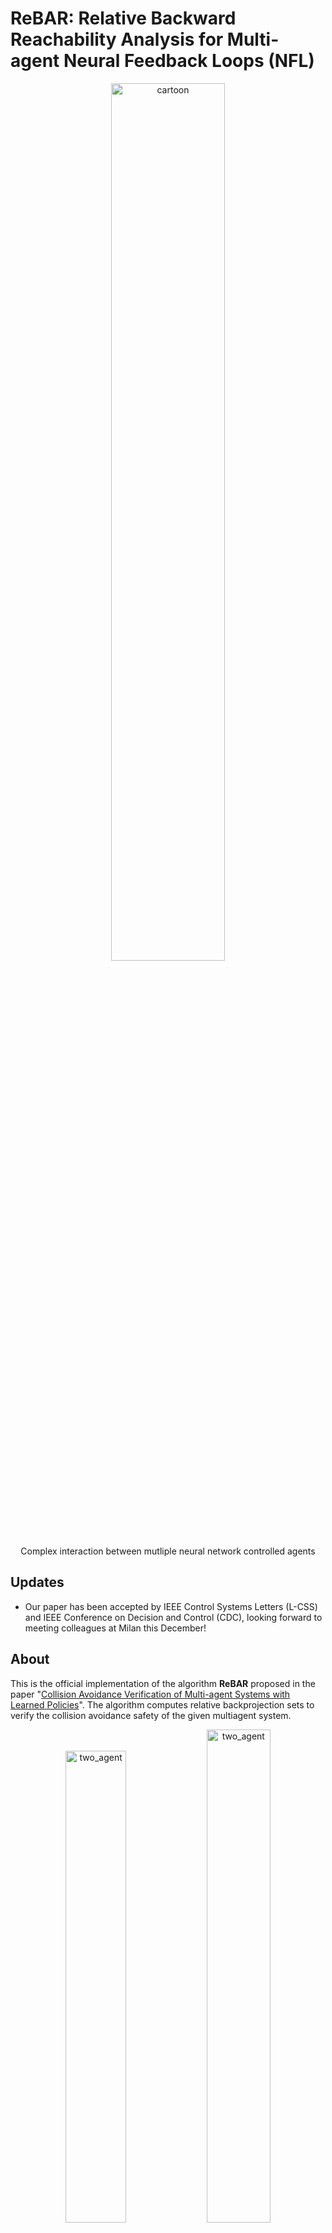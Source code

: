 # ReBAR: Relative Backward Reachability Analysis for Multi-agent Neural Feedback Loops (NFL)


<p align="center">
    <img src="images/cartoon.png" alt="cartoon" width="60%" height="60%"> </br>
    <span>Complex interaction between mutliple neural network controlled agents</span>
</p>

## Updates

* Our paper has been accepted by IEEE Control Systems Letters (L-CSS) and IEEE Conference on Decision and Control (CDC), looking forward to meeting colleagues at Milan this December!

## About

This is the official implementation of the algorithm **ReBAR** proposed in the paper "[Collision Avoidance Verification of Multi-agent Systems with Learned Policies](https://arxiv.org/abs/2403.03314)".
The algorithm computes relative backprojection sets to verify the collision avoidance safety of the given multiagent system.


<p align="center">
    <img src="images/two_agent.png" alt="two_agent" width="44%" height="44%" float="left">
    <img src="images/5steps.png" alt="two_agent" width="45%" height="45%" float="left">
</P>

## Dependencies

This codebase has been tested compatible with the following environment configuration, although other configurations may also work:

* Ubuntu `22.04`
* python `3.8`
* torch `2.1.2`
* cuda `11.8`
* gurobipy `10.0.0`
* pycddlib `2.1.7` (**Important**: pycddlib Version 3.0.0 onward causes [backward incompatibility issue](https://pycddlib.readthedocs.io/en/latest/changes.html) in pypoman source code, so make sure you are not using any of those versions)
* [pypoman](https://github.com/stephane-caron/pypoman) `1.0.0`

To install `gurobipy`, please refer to this [page](https://support.gurobi.com/hc/en-us/articles/360044290292-How-do-I-install-Gurobi-for-Python), and to obtain a free academic license, please follow instructions [here](https://www.gurobi.com/academia/academic-program-and-licenses/).

## Usage

### Training

We provide training scripts for networks we verified in the paper, namely single/double integrator RVO policy and potential field policy.

In this implementation we support verifying 2 agent RVO policies and n-agent potential field policies.

To train RVO policies, run the following command. Note because the RVO implementation we found online is non-batchifiable, first training might take some time to generate training data by running simulations in RVO.

```
// Single integrator
python -m model.train.train_RVO --goal_1_x 9.0 --goal_1_y 5.0 --goal_2_x 5.0 --goal_2_y 9.0 \
    --save_path model/checkpoints/single_integrator \
    --batch_size 32 --lr 1e-4 --weight_decay 1e-4 --epoch 20

// Double integrator
python -m model.train.train_RVO --goal_1_x 9.0 --goal_1_y 5.0 --goal_2_x 5.0 --goal_2_y 9.0 \
    --save_path model/checkpoints/double_integrator \
    --batch_size 32 --lr 1e-4 --weight_decay 1e-4 --epoch 20 \
    --double_integ
```

To train potential field policies (refer to this [paper](https://arxiv.org/pdf/2204.08319.pdf) for further information about the policy), run the following command:

```
python -m model.train.train_potential_field \
    --hidden_dim_1 20 --hidden_dim_2 20 \
    --save_path model/checkpoints/potential_field \
    --total_agent_num 10 \
    --batch_size 32 --lr 1e-4 --weight_decay 1e-4 --epoch 20
```

Some pretrained checkpoints can be found in `model/checkpoints/`.

### Verification

To verify the trained policies, run the following command. To get the monte carlo sampled RBPUA, pass in the `--RBPUA` flag. To plot the results, pass in the `--plot` flag.

```
// Single Integrator
python run_single_integrator.py \
    --lb_x 0.0 --lb_y 0.0 --ub_x 10.0 --ub_y 10.0 \
    -r 1.0 --num_cs 20 \
    --hidden_dim_1 10 --hidden_dim_2 10 \
    --checkpoint_1 path/to/agent1/checkpoint \
    --checkpoint_2 path/to/agent2/checkpoint \
    --state_uncertainty 0.5 \
    --steps 5 \
    --RBPUA --plot

// Double Integrator
python run_double_integrator.py \
    --lb_x 0.0 --lb_y 0.0 --ub_x 10.0 --ub_y 10.0 \
    -r 1.0 --num_cs 20 \
    --hidden_dim_1 10 --hidden_dim_2 10 \
    --checkpoint_1 path/to/agent1/checkpoint \
    --checkpoint_2 path/to/agent2/checkpoint \
    --state_uncertainty 0.5 \
    --RBPUA --plot

// Potential Field
python run_potential_field.py \
    --lb_x -10.0 --lb_y -10.0 --ub_x 10.0 --ub_y 10.0 \
    --num_agents 10 -r 1.0 --num_cs 20 \
    --hidden_dim_1 20 --hidden_dim_2 20 \
    --checkpoint_dir /dir/containing/all/agent/checkpoints \
    --state_uncertainty 0.5 \
    --RBPUA --plot
```

## Acknowledgments

We thank the authors of third-party library [pypoman](https://github.com/stephane-caron/pypoman) for their impressive work.

## Bibtex

If you find this work helpful, please consider citing our work:

```
@article{dong2024collision,
  title={Collision Avoidance Verification of Multiagent Systems with Learned Policies},
  author={Dong, Zihao and Omidshafiei, Shayegan and Everett, Michael},
  journal={arXiv preprint arXiv:2403.03314},
  year={2024}
}
```
